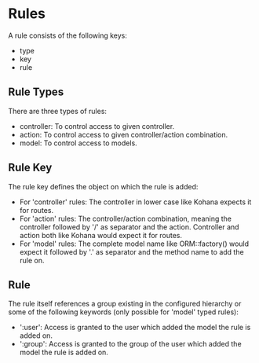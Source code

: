 # Rules

A rule consists of the following keys:

* type
* key
* rule

## Rule Types

There are three types of rules:

* controller: To control access to given controller.
* action: To control access to given controller/action combination.
* model: To control access to models.

## Rule Key

The rule key defines the object on which the rule is added:

* For 'controller' rules: The controller in lower case like Kohana expects it for routes.
* For 'action' rules: The controller/action combination, meaning the controller followed by '/' as separator and the action. Controller and action both like Kohana would expect it for routes.
* For 'model' rules: The complete model name like ORM::factory() would expect it followed by '.' as separator and the method name to add the rule on.

## Rule

The rule itself references a group existing in the configured hierarchy or some of the following keywords (only possible for 'model' typed rules):

* ':user': Access is granted to the user which added the model the rule is added on.
* ':group': Access is granted to the group of the user which added the model the rule is added on.